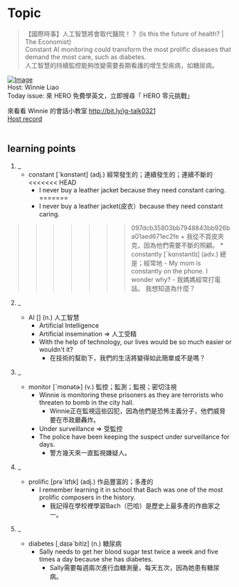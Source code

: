 # Topic

> 【國際時事】人工智慧將會取代醫院！？ (Is this the future of health? | The Economist) <br>
> Constant AI monitoring could transform the most prolific diseases that demand the most care, such as diabetes. <br>
> 人工智慧的持續監控能夠改變需要長期看護的增生型疾病，如糖尿病。 <br>

[![Image](https://cdn.voicetube.com/assets/thumbnails/jZg5QhL3Ckc.jpg)](https://www.youtube.com/embed/jZg5QhL3Ckc?rel=0&showinfo=0&cc_load_policy=0&controls=1&autoplay=1&iv_load_policy=3&playsinline=1&wmode=transparent&start=240&end=248&enablejsapi=1&origin=https://tw.voicetube.com&widgetid=1)<br>
Host: Winnie Liao
<br>Today issue: 來 HERO 免費學英文，立即搜尋「 HERO 零元挑戰」

來看看 Winnie 的會話小教室 http://bit.ly/ig-talk0321
<br>
[Host record](https://cdn.voicetube.com/tmp/everyday_records/callmeboss901/2900.mp3)
<br><br>
## learning points
1. _
	* constant [ˋkɑnstənt] (adj.) 經常發生的；連續發生的；連續不斷的
<<<<<<< HEAD
		- I never buy a leather jacket because they need constant caring.
=======
		- I never buy a leather jacket(皮衣）because they need constant caring.
>>>>>>> 097dcb35803bb7948843bb926ba01aed671ec2fe
			+ 我從不買皮夾克，因為他們需要不斷的照顧。
	* constantly [ˋkɑnstəntlɪ] (adv.) 總是；經常地
		- My mom is constantly on the phone. I wonder why?
			- 我媽媽經常打電話。 我想知道為什麼？

2. _
	* AI [] (n.) 人工智慧
		- Artificial Intelligence
		- Artificial insemination => 人工受精
		- With the help of technology, our lives would be so much easier or wouldn't it?
			+ 在技術的幫助下，我們的生活將變得如此簡單或不是嗎？

3. _
	* monitor [ˋmɑnətɚ] (v.) 監控；監測；監視；密切注視
		- Winnie is monitoring these prisoners as they are terrorists who threaten to bomb in the city hall.
			+ Winnie正在監視這些囚犯，因為他們是恐怖主義分子，他們威脅要在市政廳轟炸。
		- Under surveillance  => 受監控
		- The police have been keeping the suspect under surveillance for days.
			+ 警方幾天來一直監視嫌疑人。

4. _
	* prolific [prəˋlɪfɪk] (adj.) 作品豐富的；多產的
		- I remember learning it in school that Bach was one of the most prolific composers in the history.
			+ 我記得在學校裡學習Bach（巴哈）是歷史上最多產的作曲家之一。

5. _
	* diabetes [͵daɪəˋbitiz] (n.) 糖尿病
		- Sally needs to get her blood sugar test twice a week and five times a day because she has diabetes.
			+ Sally需要每週兩次進行血糖測量，每天五次，因為她患有糖尿病。
